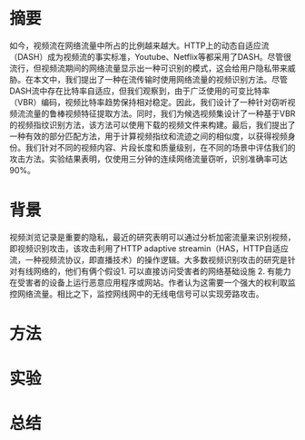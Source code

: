 # 摘要
如今，视频流在网络流量中所占的比例越来越大。HTTP上的动态自适应流（DASH）成为视频流的事实标准，Youtube、Netflix等都采用了DASH。尽管很流行，但视频流期间的网络流量显示出一种可识别的模式，这会给用户隐私带来威胁。在本文中，我们提出了一种在流传输时使用网络流量的视频识别方法。尽管DASH流中存在比特率自适应，但我们观察到，由于广泛使用的可变比特率（VBR）编码，视频比特率趋势保持相对稳定。因此，我们设计了一种针对窃听视频流流量的鲁棒视频特征提取方法。同时，我们为候选视频集设计了一种基于VBR的视频指纹识别方法，该方法可以使用下载的视频文件来构建。最后，我们提出了一种有效的部分匹配方法，用于计算视频指纹和流迹之间的相似度，以获得视频身份。我们针对不同的视频内容、片段长度和质量级别，在不同的场景中评估我们的攻击方法。实验结果表明，仅使用三分钟的连续网络流量窃听，识别准确率可达90%。
# 背景
视频浏览记录是重要的隐私，最近的研究表明可以通过分析加密流量来识别视频，即视频识别攻击，该攻击利用了HTTP adaptive streamin（HAS，HTTP自适应流，一种视频流协议，即直播技术）的操作逻辑。大多数视频识别攻击的研究是针对有线网络的，他们有俩个假设1. 可以直接访问受害者的网络基础设施 2. 有能力在受害者的设备上运行恶意应用程序或网站。作者认为这需要一个强大的权利取监控网络流量。相比之下，监控网线网中的无线电信号可以实现旁路攻击。
# 方法
# 实验
# 总结
